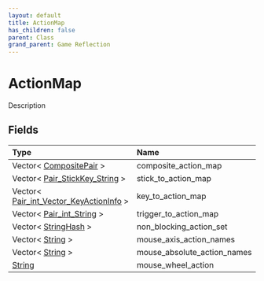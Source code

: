 ```yaml
---
layout: default
title: ActionMap
has_children: false
parent: Class
grand_parent: Game Reflection
---
```

# ActionMap
Description 

## Fields

| Type | Name |
|:----------|:--------------|
| Vector< [CompositePair](/riftbreaker-wiki/docs/game-reflection/classes/composite_pair/) > | composite_action_map |
| Vector< [Pair_StickKey_String](/riftbreaker-wiki/docs/game-reflection/classes/pair__stick_key__string/) > | stick_to_action_map |
| Vector< [Pair_int_Vector_KeyActionInfo](/riftbreaker-wiki/docs/game-reflection/classes/pair_int__vector__key_action_info/) > | key_to_action_map |
| Vector< [Pair_int_String](/riftbreaker-wiki/docs/game-reflection/classes/pair_int__string/) > | trigger_to_action_map |
| Vector< [StringHash](/riftbreaker-wiki/docs/game-reflection/classes/string_hash/) > | non_blocking_action_set |
| Vector< [String](/riftbreaker-wiki/docs/game-reflection/components/string/) > | mouse_axis_action_names |
| Vector< [String](/riftbreaker-wiki/docs/game-reflection/components/string/) > | mouse_absolute_action_names |
| [String](/riftbreaker-wiki/docs/game-reflection/components/string/) | mouse_wheel_action |

